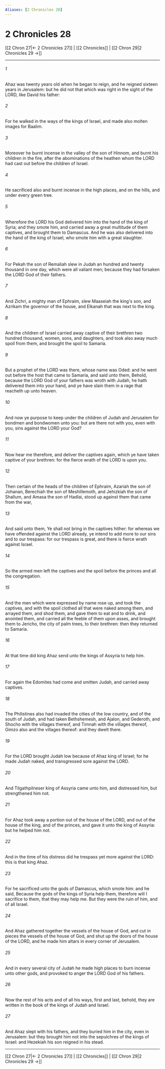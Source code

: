 ```yaml
---
Aliases: [2 Chronicles 28]
---
```

# 2 Chronicles 28

[[2 Chron 27|← 2 Chronicles 27]] | [[2 Chronicles]] | [[2 Chron 29|2 Chronicles 29 →]]
***



###### 1 
Ahaz was twenty years old when he began to reign, and he reigned sixteen years in Jerusalem: but he did not that which was right in the sight of the LORD, like David his father: 

###### 2 
For he walked in the ways of the kings of Israel, and made also molten images for Baalim. 

###### 3 
Moreover he burnt incense in the valley of the son of Hinnom, and burnt his children in the fire, after the abominations of the heathen whom the LORD had cast out before the children of Israel. 

###### 4 
He sacrificed also and burnt incense in the high places, and on the hills, and under every green tree. 

###### 5 
Wherefore the LORD his God delivered him into the hand of the king of Syria; and they smote him, and carried away a great multitude of them captives, and brought them to Damascus. And he was also delivered into the hand of the king of Israel, who smote him with a great slaughter. 

###### 6 
For Pekah the son of Remaliah slew in Judah an hundred and twenty thousand in one day, which were all valiant men; because they had forsaken the LORD God of their fathers. 

###### 7 
And Zichri, a mighty man of Ephraim, slew Maaseiah the king's son, and Azrikam the governor of the house, and Elkanah that was next to the king. 

###### 8 
And the children of Israel carried away captive of their brethren two hundred thousand, women, sons, and daughters, and took also away much spoil from them, and brought the spoil to Samaria. 

###### 9 
But a prophet of the LORD was there, whose name was Oded: and he went out before the host that came to Samaria, and said unto them, Behold, because the LORD God of your fathers was wroth with Judah, he hath delivered them into your hand, and ye have slain them in a rage that reacheth up unto heaven. 

###### 10 
And now ye purpose to keep under the children of Judah and Jerusalem for bondmen and bondwomen unto you: but are there not with you, even with you, sins against the LORD your God? 

###### 11 
Now hear me therefore, and deliver the captives again, which ye have taken captive of your brethren: for the fierce wrath of the LORD is upon you. 

###### 12 
Then certain of the heads of the children of Ephraim, Azariah the son of Johanan, Berechiah the son of Meshillemoth, and Jehizkiah the son of Shallum, and Amasa the son of Hadlai, stood up against them that came from the war, 

###### 13 
And said unto them, Ye shall not bring in the captives hither: for whereas we have offended against the LORD already, ye intend to add more to our sins and to our trespass: for our trespass is great, and there is fierce wrath against Israel. 

###### 14 
So the armed men left the captives and the spoil before the princes and all the congregation. 

###### 15 
And the men which were expressed by name rose up, and took the captives, and with the spoil clothed all that were naked among them, and arrayed them, and shod them, and gave them to eat and to drink, and anointed them, and carried all the feeble of them upon asses, and brought them to Jericho, the city of palm trees, to their brethren: then they returned to Samaria. 

###### 16 
At that time did king Ahaz send unto the kings of Assyria to help him. 

###### 17 
For again the Edomites had come and smitten Judah, and carried away captives. 

###### 18 
The Philistines also had invaded the cities of the low country, and of the south of Judah, and had taken Bethshemesh, and Ajalon, and Gederoth, and Shocho with the villages thereof, and Timnah with the villages thereof, Gimzo also and the villages thereof: and they dwelt there. 

###### 19 
For the LORD brought Judah low because of Ahaz king of Israel; for he made Judah naked, and transgressed sore against the LORD. 

###### 20 
And Tilgathpilneser king of Assyria came unto him, and distressed him, but strengthened him not. 

###### 21 
For Ahaz took away a portion out of the house of the LORD, and out of the house of the king, and of the princes, and gave it unto the king of Assyria: but he helped him not. 

###### 22 
And in the time of his distress did he trespass yet more against the LORD: this is that king Ahaz. 

###### 23 
For he sacrificed unto the gods of Damascus, which smote him: and he said, Because the gods of the kings of Syria help them, therefore will I sacrifice to them, that they may help me. But they were the ruin of him, and of all Israel. 

###### 24 
And Ahaz gathered together the vessels of the house of God, and cut in pieces the vessels of the house of God, and shut up the doors of the house of the LORD, and he made him altars in every corner of Jerusalem. 

###### 25 
And in every several city of Judah he made high places to burn incense unto other gods, and provoked to anger the LORD God of his fathers. 

###### 26 
Now the rest of his acts and of all his ways, first and last, behold, they are written in the book of the kings of Judah and Israel. 

###### 27 
And Ahaz slept with his fathers, and they buried him in the city, even in Jerusalem: but they brought him not into the sepulchres of the kings of Israel: and Hezekiah his son reigned in his stead.

***
[[2 Chron 27|← 2 Chronicles 27]] | [[2 Chronicles]] | [[2 Chron 29|2 Chronicles 29 →]]
